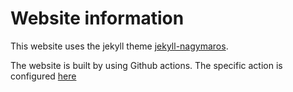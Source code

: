 # Website information

This website uses the jekyll theme [jekyll-nagymaros](https://github.com/piazzai/jekyll-nagymaros).

The website is built by using Github actions. The specific action is configured [here](.github/workflows/jekyll.yml)

